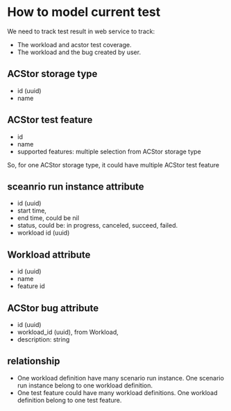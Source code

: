 # How to model current test 

We need to track test result in web service to track: 

- The workload and acstor test coverage.
- The workload and the bug created by user.

## ACStor storage type 
- id (uuid)
- name 


## ACStor test feature
- id
- name 
- supported features: multiple selection from ACStor storage type 

So, for one ACStor storage type, it could have multiple ACStor test feature


## sceanrio run instance attribute 
- id (uuid)
- start time, 
- end time, could be nil 
- status, could be: in progress, canceled, succeed, failed.
- workload id (uuid)

## Workload attribute
- id (uuid)
- name 
- feature id 

## ACStor bug attribute 
- id (uuid)
- workload_id (uuid), from Workload,
- description: string



## relationship

- One workload definition have many scenario run instance. One scenario run instance belong to one workload definition.
- One test feature could have many workload definitions. One workload definition belong to one test feature.
